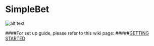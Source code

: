 # SimpleBet
![alt text](http://arcadier.com/wp-content/themes/Arcadier/images/logo.png "Arcadier")


####For set up guide, please refer to this wiki page:
#####[GETTING STARTED](https://github.com/SeanNguyen/gambling/wiki/Getting-Started)

